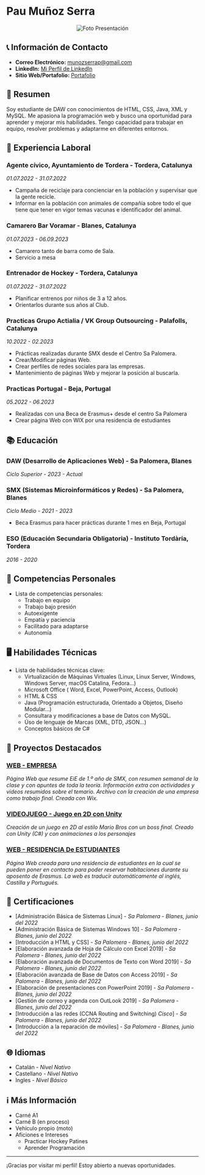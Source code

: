 # Pau Muñoz Serra
<p align="center">
  <img src="https://media.licdn.com/dms/image/C4D03AQEHPIY7PjkZeg/profile-displayphoto-shrink_400_400/0/1653841055965?e=2147483647&v=beta&t=W1uP8pR96umCJyVHDfFFOQBZam7CuDBymOSdKpvr8OI" alt="Foto Presentación">
</p>


## 📞 Información de Contacto

- **Correo Electrónico:** munozserrap@gmail.com
- **LinkedIn:** [Mi Perfil de LinkedIn](https://www.linkedin.com/in/pau-muñoz-serra-1383a6194/)
- **Sitio Web/Portafolio:** [Portafolio](https://munozserrap.wixsite.com/pmsporfoli)


## 📖 Resumen

Soy estudiante de DAW con conocimientos de HTML, CSS, Java, XML y MySQL. Me apasiona la programación web y busco una oportunidad para aprender y mejorar mis habilidades. Tengo capacidad para trabajar en equipo, resolver problemas y adaptarme en diferentes entornos.


## 👷 Experiencia Laboral

### Agente cívico, Ayuntamiento de Tordera - Tordera, Catalunya
*01.07.2022 - 31.07.2022*

- Campaña de reciclaje para concienciar en la población y supervisar que la gente recicle.
- Informar en la población con animales de compañía sobre todo el que tiene que tener en vigor temas vacunas e identificador del animal.

### Camarero Bar Voramar - Blanes, Catalunya
*01.07.2023 - 06.09.2023*

- Camarero tanto de barra como de Sala.
- Servicio a mesa

### Entrenador de Hockey - Tordera, Catalunya
*01.07.2022 - 31.07.2022*

- Planificar entrenos por niños de 3 a 12 años.
- Orientarlos durante sus años al Club.

### Practicas Grupo Actialia / VK Group Outsourcing - Palafolls, Catalunya
*10.2022 - 02.2023*

- Prácticas realizadas durante SMX desde el Centro Sa Palomera.
- Crear/Modificar páginas Web.
- Crear perfiles de redes sociales para las empresas.
- Mantenimiento de páginas Web y mejorar la posición al buscarla.

### Practicas Portugal - Beja, Portugal
*05.2022 - 06.2023*

- Realizadas con una Beca de Erasmus+ desde el centro Sa Palomera
- Crear página Web con WIX por una residencia de estudiantes


## 📚 Educación

### DAW (Desarrollo de Aplicaciones Web) - Sa Palomera, Blanes
*Ciclo Superior* - *2023 - Actual*

### SMX (Sistemas Microinformáticos y Redes) - Sa Palomera, Blanes
*Ciclo Medio* - *2021 - 2023*

- Beca Erasmus para hacer prácticas durante 1 mes en Beja, Portugal

### ESO (Educación Secundaria Obligatoria) - Instituto Tordària, Tordera
*2016 - 2020*


## 🤔 Competencias Personales

- Lista de competencias personales:
  - Trabajo en equipo
  - Trabajo bajo presión
  - Autoexigente
  - Empatía y paciencia
  - Facilitado para adaptarse
  - Autonomía


## 🖥️ Habilidades Técnicas

- Lista de habilidades técnicas clave:
  - Virtualización de Máquinas Virtuales (Linux, Linux Server, Windows, Windows Server, macOS Catalina, Fedora...)
  - Microsoft Office ( Word, Excel, PowerPoint, Access, Outlook)
  - HTML & CSS
  - Java (Programación estructurada, Orientado a Objetos, Diseño Modular...)
  - Consultara y modificaciones a base de Datos con MySQL.
  - Úso de lenguaje de Marcas (XML, DTD, JSON...)
  - Conceptos básicos de C#


## 📂 Proyectos Destacados

### [WEB - EMPRESA](https://munozserrap.wixsite.com/pamuse-empresa)
*Página Web que resume EiE de 1.º año de SMX, con resumen semanal de la clase y con apuntes de toda la teoría.
Información extra con actividades y videos resumidos sobre el temario.
Archivo con la creación de una empresa como trabajo final.
Creada con Wix.*

### [VIDEOJUEGO - Juego en 2D con Unity](https://github.com/XinLu85/DAW-IPOP/tree/main/Curriculum/VideoJoc)
*Creación de un juego en 2D al estilo Mario Bros con un boss final.
Creado con Unity (C#) y con animaciones a los personajes*

### [WEB - RESIDENCIA De ESTUDIANTES](https://munozserrap.wixsite.com/residancia-beja)
*Página Web creada para una residencia de estudiantes en la cual se pueden poner en contacto para poder reservar habitaciones durante su aposento de Erasmus.
La web es traducir automáticamente al inglés, Castilla y Portugués.*


## 📑 Certificaciones

- [Administración Básica de Sistemas Linux] - *Sa Palomera* - *Blanes, junio del 2022*
- [Administración Básica de Sistemas Windows 10] - *Sa Palomera* - *Blanes, junio del 2022*
- [Introducción a HTML y CSS] - *Sa Palomera* - *Blanes, junio del 2022*
- [Elaboración avanzada de Hoja de Cálculo con Excel 2019] - *Sa Palomera* - *Blanes, junio del 2022*
- [Elaboración avanzada de Documentos de Texto con Word 2019] - *Sa Palomera* - *Blanes, junio del 2022*
- [Elaboración avanzada de Base de Datos con Access 2019] - *Sa Palomera* - *Blanes, junio del 2022*
- [Elaboración de presentaciones con PowerPoint 2019] - *Sa Palomera* - *Blanes, junio del 2022*
- [Gestión de correo y agenda con OutLook 2019] - *Sa Palomera* - *Blanes, junio del 2022*
- [Introducción a las redes (CCNA Routing and Switching) *Cisco*] - *Sa Palomera* - *Blanes, junio del 2022*
- [Introducción a la reparación de móviles] - *Sa Palomera* - *Blanes, junio del 2022*


## 🌐 Idiomas

- Catalán - *Nivel Nativo*
- Castellano - *Nivel Nativo*
- Ingles - *Nivel Básico*


## ℹ️ Más Información

- Carné A1
- Carné B (en proceso)
- Vehículo propio (moto)
- Aficiones e Intereses
  - Practicar Hockey Patines
  - Aprender Programación

---

¡Gracias por visitar mi perfil! Estoy abierto a nuevas oportunidades.

